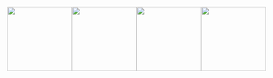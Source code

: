 <p align="center" style="display:flex; justify-content:center; align-item:center; object-fit:contain;gap:5;">
  <img src="https://github.com/user-attachments/assets/d86da1f3-674b-42b7-9409-78a64a3c296d" width="150" height="150" />
  <img src="https://github.com/user-attachments/assets/7068b482-df43-4e1d-96e6-88f57fc40f3a" width="150" height="150" />
  <img src="https://github.com/user-attachments/assets/8dbcad31-d5c8-44ea-a051-a52084be0553" width="150" height="150" />
  <img src="https://github.com/user-attachments/assets/797e7902-aee4-4891-bd09-8b8e6ee2decf" width="150" height="150" />
</p>

